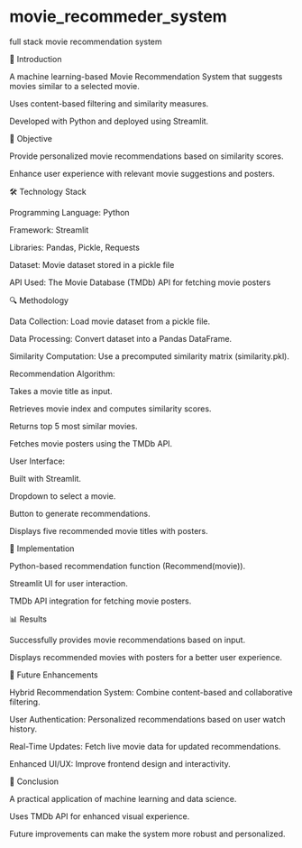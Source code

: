 # movie_recommeder_system
full stack movie recommendation system



🚀 Introduction

A machine learning-based Movie Recommendation System that suggests movies similar to a selected movie.

Uses content-based filtering and similarity measures.

Developed with Python and deployed using Streamlit.

🎯 Objective

Provide personalized movie recommendations based on similarity scores.

Enhance user experience with relevant movie suggestions and posters.

🛠️ Technology Stack

Programming Language: Python

Framework: Streamlit

Libraries: Pandas, Pickle, Requests

Dataset: Movie dataset stored in a pickle file

API Used: The Movie Database (TMDb) API for fetching movie posters

🔍 Methodology

Data Collection: Load movie dataset from a pickle file.

Data Processing: Convert dataset into a Pandas DataFrame.

Similarity Computation: Use a precomputed similarity matrix (similarity.pkl).

Recommendation Algorithm:

Takes a movie title as input.

Retrieves movie index and computes similarity scores.

Returns top 5 most similar movies.

Fetches movie posters using the TMDb API.

User Interface:

Built with Streamlit.

Dropdown to select a movie.

Button to generate recommendations.

Displays five recommended movie titles with posters.

🎨 Implementation

Python-based recommendation function (Recommend(movie)).

Streamlit UI for user interaction.

TMDb API integration for fetching movie posters.

📊 Results

Successfully provides movie recommendations based on input.

Displays recommended movies with posters for a better user experience.

🚀 Future Enhancements

Hybrid Recommendation System: Combine content-based and collaborative filtering.

User Authentication: Personalized recommendations based on user watch history.

Real-Time Updates: Fetch live movie data for updated recommendations.

Enhanced UI/UX: Improve frontend design and interactivity.

📌 Conclusion

A practical application of machine learning and data science.

Uses TMDb API for enhanced visual experience.

Future improvements can make the system more robust and personalized.
